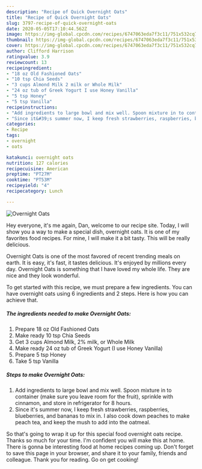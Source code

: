```yaml
---
description: "Recipe of Quick Overnight Oats"
title: "Recipe of Quick Overnight Oats"
slug: 3797-recipe-of-quick-overnight-oats
date: 2020-05-05T17:10:44.562Z
image: https://img-global.cpcdn.com/recipes/6747063eda7f3c11/751x532cq70/overnight-oats-recipe-main-photo.jpg
thumbnail: https://img-global.cpcdn.com/recipes/6747063eda7f3c11/751x532cq70/overnight-oats-recipe-main-photo.jpg
cover: https://img-global.cpcdn.com/recipes/6747063eda7f3c11/751x532cq70/overnight-oats-recipe-main-photo.jpg
author: Clifford Harrison
ratingvalue: 3.9
reviewcount: 13
recipeingredient:
- "18 oz Old Fashioned Oats"
- "10 tsp Chia Seeds"
- "3 cups Almond Milk 2 milk or Whole Milk"
- "24 oz tub of Greek Yogurt I use Honey Vanilla"
- "5 tsp Honey"
- "5 tsp Vanilla"
recipeinstructions:
- "Add ingredients to large bowl and mix well. Spoon mixture in to container (make sure you leave room for the fruit), sprinkle with cinnamon, and store in refrigerator for 8 hours."
- "Since it&#39;s summer now, I keep fresh strawberries, raspberries, blueberries, and bananas to mix in. I also cook down peaches to make peach tea, and keep the mush to add into the oatmeal."
categories:
- Recipe
tags:
- overnight
- oats

katakunci: overnight oats 
nutrition: 127 calories
recipecuisine: American
preptime: "PT27M"
cooktime: "PT53M"
recipeyield: "4"
recipecategory: Lunch

---
```



![Overnight Oats](https://img-global.cpcdn.com/recipes/6747063eda7f3c11/751x532cq70/overnight-oats-recipe-main-photo.jpg)

Hey everyone, it's me again, Dan, welcome to our recipe site. Today, I will show you a way to make a special dish, overnight oats. It is one of my favorites food recipes. For mine, I will make it a bit tasty. This will be really delicious.

Overnight Oats is one of the most favored of recent trending meals on earth. It is easy, it's fast, it tastes delicious. It's enjoyed by millions every day. Overnight Oats is something that I have loved my whole life. They are nice and they look wonderful.




To get started with this recipe, we must prepare a few ingredients. You can have overnight oats using 6 ingredients and 2 steps. Here is how you can achieve that.

<!--inarticleads1-->

##### The ingredients needed to make Overnight Oats:

1. Prepare 18 oz Old Fashioned Oats
1. Make ready 10 tsp Chia Seeds
1. Get 3 cups Almond Milk, 2% milk, or Whole Milk
1. Make ready 24 oz tub of Greek Yogurt (I use Honey Vanilla)
1. Prepare 5 tsp Honey
1. Take 5 tsp Vanilla




<!--inarticleads2-->

##### Steps to make Overnight Oats:

1. Add ingredients to large bowl and mix well. Spoon mixture in to container (make sure you leave room for the fruit), sprinkle with cinnamon, and store in refrigerator for 8 hours.
1. Since it&#39;s summer now, I keep fresh strawberries, raspberries, blueberries, and bananas to mix in. I also cook down peaches to make peach tea, and keep the mush to add into the oatmeal.




So that's going to wrap it up for this special food overnight oats recipe. Thanks so much for your time. I'm confident you will make this at home. There is gonna be interesting food at home recipes coming up. Don't forget to save this page in your browser, and share it to your family, friends and colleague. Thank you for reading. Go on get cooking!
